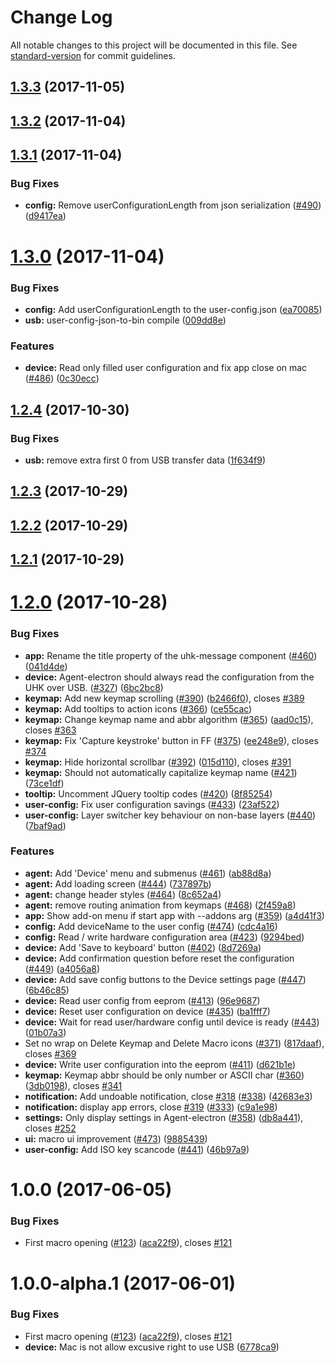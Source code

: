 # Change Log

All notable changes to this project will be documented in this file. See [standard-version](https://github.com/conventional-changelog/standard-version) for commit guidelines.

<a name="1.3.3"></a>
## [1.3.3](https://github.com/UltimateHackingKeyboard/agent/compare/v1.3.2...v1.3.3) (2017-11-05)



<a name="1.3.2"></a>
## [1.3.2](https://github.com/UltimateHackingKeyboard/agent/compare/v1.3.1...v1.3.2) (2017-11-04)



<a name="1.3.1"></a>
## [1.3.1](https://github.com/UltimateHackingKeyboard/agent/compare/v1.3.0...v1.3.1) (2017-11-04)


### Bug Fixes

* **config:** Remove userConfigurationLength from json serialization ([#490](https://github.com/UltimateHackingKeyboard/agent/issues/490)) ([d9417ea](https://github.com/UltimateHackingKeyboard/agent/commit/d9417ea))



<a name="1.3.0"></a>
# [1.3.0](https://github.com/UltimateHackingKeyboard/agent/compare/v1.2.4...v1.3.0) (2017-11-04)


### Bug Fixes

* **config:** Add userConfigurationLength to the user-config.json ([ea70085](https://github.com/UltimateHackingKeyboard/agent/commit/ea70085))
* **usb:** user-config-json-to-bin compile ([009dd8e](https://github.com/UltimateHackingKeyboard/agent/commit/009dd8e))


### Features

* **device:** Read only filled user configuration and fix app close on mac ([#486](https://github.com/UltimateHackingKeyboard/agent/issues/486)) ([0c30ecc](https://github.com/UltimateHackingKeyboard/agent/commit/0c30ecc))



<a name="1.2.4"></a>
## [1.2.4](https://github.com/UltimateHackingKeyboard/agent/compare/v1.2.3...v1.2.4) (2017-10-30)


### Bug Fixes

* **usb:** remove extra first 0 from USB transfer data ([1f634f9](https://github.com/UltimateHackingKeyboard/agent/commit/1f634f9))



<a name="1.2.3"></a>
## [1.2.3](https://github.com/UltimateHackingKeyboard/agent/compare/v1.2.2...v1.2.3) (2017-10-29)



<a name="1.2.2"></a>
## [1.2.2](https://github.com/UltimateHackingKeyboard/agent/compare/v1.2.1...v1.2.2) (2017-10-29)



<a name="1.2.1"></a>
## [1.2.1](https://github.com/UltimateHackingKeyboard/agent/compare/v1.2.0...v1.2.1) (2017-10-29)



<a name="1.2.0"></a>
# [1.2.0](https://github.com/UltimateHackingKeyboard/agent/compare/v1.0.1...v1.2.0) (2017-10-28)


### Bug Fixes

* **app:** Rename the title property of the uhk-message component ([#460](https://github.com/UltimateHackingKeyboard/agent/issues/460)) ([041d4de](https://github.com/UltimateHackingKeyboard/agent/commit/041d4de))
* **device:** Agent-electron should always read the configuration from the UHK over USB. ([#327](https://github.com/UltimateHackingKeyboard/agent/issues/327)) ([6bc2bc8](https://github.com/UltimateHackingKeyboard/agent/commit/6bc2bc8))
* **keymap:** Add new keymap scrolling ([#390](https://github.com/UltimateHackingKeyboard/agent/issues/390)) ([b2466f0](https://github.com/UltimateHackingKeyboard/agent/commit/b2466f0)), closes [#389](https://github.com/UltimateHackingKeyboard/agent/issues/389)
* **keymap:** Add tooltips to action icons ([#366](https://github.com/UltimateHackingKeyboard/agent/issues/366)) ([ce55cac](https://github.com/UltimateHackingKeyboard/agent/commit/ce55cac))
* **keymap:** Change keymap name and abbr algorithm ([#365](https://github.com/UltimateHackingKeyboard/agent/issues/365)) ([aad0c15](https://github.com/UltimateHackingKeyboard/agent/commit/aad0c15)), closes [#363](https://github.com/UltimateHackingKeyboard/agent/issues/363)
* **keymap:** Fix 'Capture keystroke' button in FF ([#375](https://github.com/UltimateHackingKeyboard/agent/issues/375)) ([ee248e9](https://github.com/UltimateHackingKeyboard/agent/commit/ee248e9)), closes [#374](https://github.com/UltimateHackingKeyboard/agent/issues/374)
* **keymap:** Hide horizontal scrollbar ([#392](https://github.com/UltimateHackingKeyboard/agent/issues/392)) ([015d110](https://github.com/UltimateHackingKeyboard/agent/commit/015d110)), closes [#391](https://github.com/UltimateHackingKeyboard/agent/issues/391)
* **keymap:** Should not automatically capitalize keymap name ([#421](https://github.com/UltimateHackingKeyboard/agent/issues/421)) ([73ce1df](https://github.com/UltimateHackingKeyboard/agent/commit/73ce1df))
* **tooltip:** Uncomment JQuery tooltip codes ([#420](https://github.com/UltimateHackingKeyboard/agent/issues/420)) ([8f85254](https://github.com/UltimateHackingKeyboard/agent/commit/8f85254))
* **user-config:** Fix user configuration savings ([#433](https://github.com/UltimateHackingKeyboard/agent/issues/433)) ([23af522](https://github.com/UltimateHackingKeyboard/agent/commit/23af522))
* **user-config:** Layer switcher key behaviour on non-base layers ([#440](https://github.com/UltimateHackingKeyboard/agent/issues/440)) ([7baf9ad](https://github.com/UltimateHackingKeyboard/agent/commit/7baf9ad))


### Features

* **agent:** Add 'Device' menu and submenus ([#461](https://github.com/UltimateHackingKeyboard/agent/issues/461)) ([ab88d8a](https://github.com/UltimateHackingKeyboard/agent/commit/ab88d8a))
* **agent:** Add loading screen ([#444](https://github.com/UltimateHackingKeyboard/agent/issues/444)) ([737897b](https://github.com/UltimateHackingKeyboard/agent/commit/737897b))
* **agent:** change header styles ([#464](https://github.com/UltimateHackingKeyboard/agent/issues/464)) ([8c652a4](https://github.com/UltimateHackingKeyboard/agent/commit/8c652a4))
* **agent:** remove routing animation from keymaps ([#468](https://github.com/UltimateHackingKeyboard/agent/issues/468)) ([2f459a8](https://github.com/UltimateHackingKeyboard/agent/commit/2f459a8))
* **app:** Show add-on menu if start app with --addons arg ([#359](https://github.com/UltimateHackingKeyboard/agent/issues/359)) ([a4d41f3](https://github.com/UltimateHackingKeyboard/agent/commit/a4d41f3))
* **config:** Add deviceName to the user config  ([#474](https://github.com/UltimateHackingKeyboard/agent/issues/474)) ([cdc4a16](https://github.com/UltimateHackingKeyboard/agent/commit/cdc4a16))
* **config:** Read / write hardware configuration area ([#423](https://github.com/UltimateHackingKeyboard/agent/issues/423)) ([9294bed](https://github.com/UltimateHackingKeyboard/agent/commit/9294bed))
* **device:** Add 'Save to keyboard' button ([#402](https://github.com/UltimateHackingKeyboard/agent/issues/402)) ([8d7269a](https://github.com/UltimateHackingKeyboard/agent/commit/8d7269a))
* **device:** Add confirmation question before reset the configuration ([#449](https://github.com/UltimateHackingKeyboard/agent/issues/449)) ([a4056a8](https://github.com/UltimateHackingKeyboard/agent/commit/a4056a8))
* **device:** Add save config buttons to the Device settings page ([#447](https://github.com/UltimateHackingKeyboard/agent/issues/447)) ([6b46c85](https://github.com/UltimateHackingKeyboard/agent/commit/6b46c85))
* **device:** Read user config from eeprom ([#413](https://github.com/UltimateHackingKeyboard/agent/issues/413)) ([96e9687](https://github.com/UltimateHackingKeyboard/agent/commit/96e9687))
* **device:** Reset user configuration on device ([#435](https://github.com/UltimateHackingKeyboard/agent/issues/435)) ([ba1fff7](https://github.com/UltimateHackingKeyboard/agent/commit/ba1fff7))
* **device:** Wait for read user/hardware config until device is ready ([#443](https://github.com/UltimateHackingKeyboard/agent/issues/443)) ([01b07a3](https://github.com/UltimateHackingKeyboard/agent/commit/01b07a3))
* Set no wrap on Delete Keymap and Delete Macro icons ([#371](https://github.com/UltimateHackingKeyboard/agent/issues/371)) ([817daaf](https://github.com/UltimateHackingKeyboard/agent/commit/817daaf)), closes [#369](https://github.com/UltimateHackingKeyboard/agent/issues/369)
* **device:** Write user configuration into the eeprom ([#411](https://github.com/UltimateHackingKeyboard/agent/issues/411)) ([d621b1e](https://github.com/UltimateHackingKeyboard/agent/commit/d621b1e))
* **keymap:** Keymap abbr should be only number or ASCII char ([#360](https://github.com/UltimateHackingKeyboard/agent/issues/360)) ([3db0198](https://github.com/UltimateHackingKeyboard/agent/commit/3db0198)), closes [#341](https://github.com/UltimateHackingKeyboard/agent/issues/341)
* **notification:** Add undoable notification, close [#318](https://github.com/UltimateHackingKeyboard/agent/issues/318) ([#338](https://github.com/UltimateHackingKeyboard/agent/issues/338)) ([42683e3](https://github.com/UltimateHackingKeyboard/agent/commit/42683e3))
* **notification:** display app errors, close [#319](https://github.com/UltimateHackingKeyboard/agent/issues/319) ([#333](https://github.com/UltimateHackingKeyboard/agent/issues/333)) ([c9a1e98](https://github.com/UltimateHackingKeyboard/agent/commit/c9a1e98))
* **settings:** Only display settings in Agent-electron ([#358](https://github.com/UltimateHackingKeyboard/agent/issues/358)) ([db8a441](https://github.com/UltimateHackingKeyboard/agent/commit/db8a441)), closes [#252](https://github.com/UltimateHackingKeyboard/agent/issues/252)
* **ui:** macro ui improvement ([#473](https://github.com/UltimateHackingKeyboard/agent/issues/473)) ([9885439](https://github.com/UltimateHackingKeyboard/agent/commit/9885439))
* **user-config:** Add ISO key scancode ([#441](https://github.com/UltimateHackingKeyboard/agent/issues/441)) ([46b97a9](https://github.com/UltimateHackingKeyboard/agent/commit/46b97a9))



<a name="1.0.0"></a>
# 1.0.0 (2017-06-05)


### Bug Fixes

* First macro opening ([#123](https://github.com/UltimateHackingKeyboard/agent/issues/123)) ([aca22f9](https://github.com/UltimateHackingKeyboard/agent/commit/aca22f9)), closes [#121](https://github.com/UltimateHackingKeyboard/agent/issues/121)



<a name="1.0.0-alpha.1"></a>
# 1.0.0-alpha.1 (2017-06-01)


### Bug Fixes

* First macro opening ([#123](https://github.com/UltimateHackingKeyboard/agent/issues/123)) ([aca22f9](https://github.com/UltimateHackingKeyboard/agent/commit/aca22f9)), closes [#121](https://github.com/UltimateHackingKeyboard/agent/issues/121)
* **device:** Mac is not allow excusive right to use USB ([6778ca9](https://github.com/UltimateHackingKeyboard/agent/commit/6778ca9))

